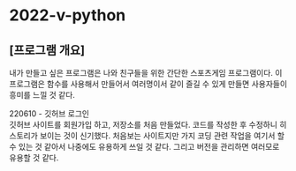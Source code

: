 # 2022-v-python
## [프로그램 개요]
내가 만들고 싶은 프로그램은 나와 친구들을 위한 간단한 스포츠게임 프로그램이다. 이 프로그램은 함수를 사용해서 만들어서 여러명이서 같이 즐길 수 있게 만들면 사용자들이 흥미를 느낄 것 같다.

220610 - 깃허브 로그인  
 깃허브 사이트를 회원가입 하고, 저장소를 처음 만들었다. 코드를 작성한 후 수정하니 히스토리가 보이는 것이 신기했다. 처음보는 사이트지만 가지 코딩 관련 작업을 여기서 할 수 있는 것 같아서 나중에도 유용하게 쓰일 것 같다. 그리고 버전을 관리하면 여러모로 유용할 것 같다.

